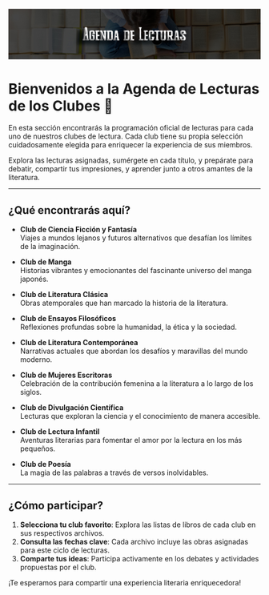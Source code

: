![Cabecera Agenda de Lecturas](../../imagenes/Cabeceras/Agenda_Lecturas%20Cabecera.jpg)

# Bienvenidos a la Agenda de Lecturas de los Clubes 📖

En esta sección encontrarás la programación oficial de lecturas para cada uno de nuestros clubes de lectura. Cada club tiene su propia selección cuidadosamente elegida para enriquecer la experiencia de sus miembros. 

Explora las lecturas asignadas, sumérgete en cada título, y prepárate para debatir, compartir tus impresiones, y aprender junto a otros amantes de la literatura.

---

## ¿Qué encontrarás aquí?

- **Club de Ciencia Ficción y Fantasía**  
  Viajes a mundos lejanos y futuros alternativos que desafían los límites de la imaginación.

- **Club de Manga**  
  Historias vibrantes y emocionantes del fascinante universo del manga japonés.

- **Club de Literatura Clásica**  
  Obras atemporales que han marcado la historia de la literatura.

- **Club de Ensayos Filosóficos**  
  Reflexiones profundas sobre la humanidad, la ética y la sociedad.

- **Club de Literatura Contemporánea**  
  Narrativas actuales que abordan los desafíos y maravillas del mundo moderno.

- **Club de Mujeres Escritoras**  
  Celebración de la contribución femenina a la literatura a lo largo de los siglos.

- **Club de Divulgación Científica**  
  Lecturas que exploran la ciencia y el conocimiento de manera accesible.

- **Club de Lectura Infantil**  
  Aventuras literarias para fomentar el amor por la lectura en los más pequeños.

- **Club de Poesía**  
  La magia de las palabras a través de versos inolvidables.

---

## ¿Cómo participar?

1. **Selecciona tu club favorito**: Explora las listas de libros de cada club en sus respectivos archivos.
2. **Consulta las fechas clave**: Cada archivo incluye las obras asignadas para este ciclo de lecturas.
3. **Comparte tus ideas**: Participa activamente en los debates y actividades propuestas por el club.

¡Te esperamos para compartir una experiencia literaria enriquecedora!

